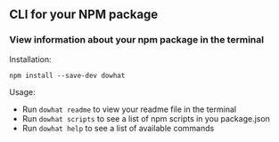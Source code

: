 ## CLI for your NPM package

### View information about your npm package in the terminal

Installation:

```
npm install --save-dev dowhat
```

Usage:

- Run `dowhat readme` to view your readme file in the terminal
- Run `dowhat scripts` to see a list of npm scripts in you package.json
- Run `dowhat help` to see a list of available commands
